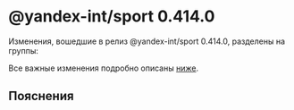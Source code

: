 # @yandex-int/sport 0.414.0

<!-- ЧЕЛОВЕЧЕСКОЕ ВСТУПЛЕНИЕ -->

Изменения, вошедшие в релиз @yandex-int/sport 0.414.0, разделены на группы:

Все важные изменения подробно описаны [ниже](#Пояснения).

## Пояснения

